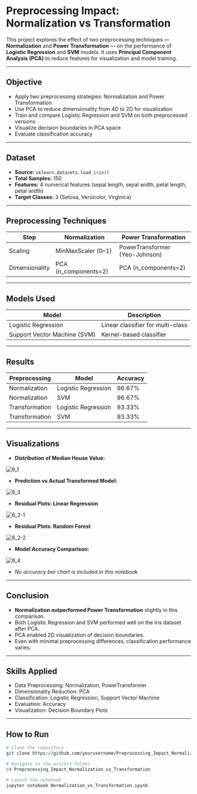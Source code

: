 # Preprocessing Impact: Normalization vs Transformation

This project explores the effect of two preprocessing techniques — **Normalization** and **Power Transformation** — on the performance of **Logistic Regression** and **SVM** models. It uses **Principal Component Analysis (PCA)** to reduce features for visualization and model training.

---

## Objective

- Apply two preprocessing strategies: Normalization and Power Transformation
- Use PCA to reduce dimensionality from 4D to 2D for visualization
- Train and compare Logistic Regression and SVM on both preprocessed versions
- Visualize decision boundaries in PCA space
- Evaluate classification accuracy

---

## Dataset

- **Source:** `sklearn.datasets.load_iris()`
- **Total Samples:** 150
- **Features:** 4 numerical features (sepal length, sepal width, petal length, petal width)
- **Target Classes:** 3 (Setosa, Versicolor, Virginica)

---

## Preprocessing Techniques

| Step                 | Normalization             | Power Transformation       |
|----------------------|---------------------------|-----------------------------|
| Scaling              | MinMaxScaler (0–1)        | PowerTransformer (Yeo-Johnson) |
| Dimensionality       | PCA (n_components=2)      | PCA (n_components=2)        |

---

## Models Used

| Model                | Description                            |
|----------------------|----------------------------------------|
| Logistic Regression  | Linear classifier for multi-class      |
| Support Vector Machine (SVM) | Kernel-based classifier             |

---

## Results

| Preprocessing    | Model               | Accuracy |
|------------------|---------------------|----------|
| Normalization    | Logistic Regression | 96.67%   |
| Normalization    | SVM                 | 96.67%   |
| Transformation   | Logistic Regression | 93.33%   |
| Transformation   | SVM                 | 93.33%   |

---

## Visualizations

- **Distribution of Median House Value:**

![6_1](https://github.com/user-attachments/assets/35f5457d-8a67-4aff-bf1b-e24e19bf7d06)

- **Prediction vs Actual Transformed Model:**

![6_3](https://github.com/user-attachments/assets/449ba639-94fa-4219-b362-4068c2cd3d21)


- **Residual Plots: Linear Regression**

![6_2-1](https://github.com/user-attachments/assets/ca403038-4e10-433b-93ab-305e145a0219)


- **Residual Plots: Random Forest**

![6_2-2](https://github.com/user-attachments/assets/c50dcd0d-2d42-41d0-8e1c-131041a9f291)


- **Model Accuracy Comparison:**

![6_4](https://github.com/user-attachments/assets/b2d31321-806d-4f94-8ba9-700f9f0c55da)


- *No accuracy bar chart is included in this notebook*

---

## Conclusion

- **Normalization outperformed Power Transformation** slightly in this comparison.
- Both Logistic Regression and SVM performed well on the Iris dataset after PCA.
- PCA enabled 2D visualization of decision boundaries.
- Even with minimal preprocessing differences, classification performance varies.

---

## Skills Applied

- Data Preprocessing: Normalization, PowerTransformer
- Dimensionality Reduction: PCA
- Classification: Logistic Regression, Support Vector Machine
- Evaluation: Accuracy
- Visualization: Decision Boundary Plots

---

## How to Run

```bash
# Clone the repository
git clone https://github.com/yourusername/Preprocessing_Impact_Normalization_vs_Transformation

# Navigate to the project folder
cd Preprocessing_Impact_Normalization_vs_Transformation

# Launch the notebook
jupyter notebook Normalization_vs_Transformation.ipynb
